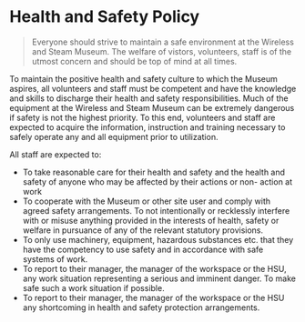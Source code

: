 # Health and Safety Policy

> Everyone should strive to maintain a safe environment at the Wireless and Steam Museum. The welfare of vistors, volunteers, staff is of the utmost concern and should be top of mind at all times.

To maintain the positive health and safety culture to which the Museum aspires, all volunteers and staff must be competent and have the knowledge and skills to discharge their health and safety responsibilities. Much of the equipment at the Wireless and Steam Museum can be extremely dangerous if safety is not the highest priority. To this end, volunteers and staff are expected to acquire the information, instruction and training necessary to safely operate any and all equipment prior to utilization.

All staff are expected to:

- To take reasonable care for their health and safety and the health and safety of anyone who may be affected by their actions or non- action at work
- To cooperate with the Museum or other site user and comply with agreed safety arrangements. To not intentionally or recklessly interfere with or misuse anything provided in the interests of health, safety or welfare in pursuance of any of the relevant statutory provisions.
- To only use machinery, equipment, hazardous substances etc. that they have the competency to use safety and in accordance with safe systems of work.
- To report to their manager, the manager of the workspace or the HSU, any work situation representing a serious and imminent danger. To make safe such a work situation if possible.
- To report to their manager, the manager of the workspace or the HSU any shortcoming in health and safety protection arrangements.